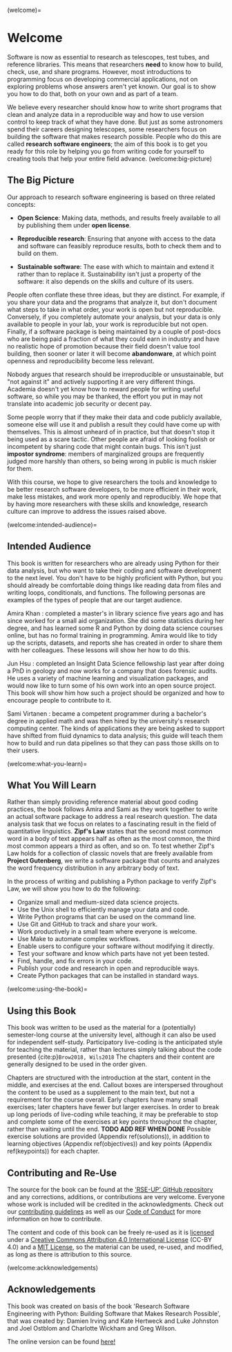 
(welcome)=
# Welcome 

Software is now as essential to research as telescopes, test tubes, and reference libraries.
This means that researchers **need** to know how to build, check, use, and share programs.
However,
most introductions to programming focus on developing commercial applications,
not on exploring problems whose answers aren't yet known.
Our goal is to show you how to do that,
both on your own and as part of a team.

We believe every researcher should know
how to write short programs that clean and analyze data in a reproducible way
and how to use version control to keep track of what they have done.
But just as some astronomers spend their careers designing telescopes,
some researchers focus on building the software that makes research possible.
People who do this are called **research software engineers**;
the aim of this book is to get you ready for this role by helping you go from
writing code for yourself to creating tools that help your entire field advance.
(welcome:big-picture)
## The Big Picture

Our approach to research software engineering is based on three related concepts:

-   **Open Science**: Making data, methods, and results
    freely available to all by publishing them under **open license**.

-   **Reproducible research**: Ensuring that anyone
    with access to the data and software can feasibly reproduce results, both to
    check them and to build on them. 

-   **Sustainable software**: The ease with which to
    maintain and extend it rather than to replace it. Sustainability isn't
    just a property of the software: it also depends on the skills and culture
    of its users.

People often conflate these three ideas, but they are distinct.
For example, if you share your data and the programs that analyze it,
but don't document what steps to take in what order, your work is open but not reproducible. 
Conversely, if you completely automate your analysis, but your data is only available to people in your lab, your work is reproducible but not open.
Finally, if a software package is being maintained by a couple of post-docs
who are being paid a fraction of what they could earn in industry
and have no realistic hope of promotion because their field doesn't value tool building, then sooner or later it will become **abandonware**,
at which point openness and reproducibility become less relevant.

Nobody argues that research should be irreproducible or unsustainable,
but "not against it" and actively supporting it are very different things.
Academia doesn't yet know how to reward people for writing useful software,
so while you may be thanked, the effort you put in may not translate into academic job security or decent pay.

Some people worry that if they make their data and code publicly available,
someone else will use it and publish a result they could have come up with themselves.
This is almost unheard of in practice, but that doesn't stop it being used as a scare tactic. 
Other people are afraid of looking foolish or incompetent by sharing code that might contain bugs.
This isn't just **impostor syndrome**:
members of marginalized groups are frequently judged more harshly than others,
so being wrong in public is much riskier for them.

With this course, we hope to give researchers the tools and knowledge to be
better research software developers, to be more efficient in their work, make
less mistakes, and work more openly and reproducibly.
We hope that by having more researchers with these skills and knowledge,
research culture can improve to address the issues raised above.

(welcome:intended-audience)=
## Intended Audience 

This book is written for researchers who are already using Python for their data analysis, but who want to take their coding and software development to the next level. You don't have to be highly proficient with Python,
but you should already be comfortable doing things like reading data from files
and writing loops, conditionals, and functions.
The following personas are examples of the types of people that are our target audience.

Amira Khan
:   completed a master's in library science five years ago
    and has since worked for a small aid organization.
    She did some statistics during her degree,
    and has learned some R and Python by doing data science courses online,
    but has no formal training in programming.
    Amira would like to tidy up the scripts, datasets, and reports she has created
    in order to share them with her colleagues.
    These lessons will show her how to do this.

Jun Hsu
:   completed an Insight Data Science fellowship last year after doing a PhD in geology
    and now works for a company that does forensic audits.
    He uses a variety of machine learning and visualization packages,
    and would now like to turn some of his own work into an open source project.
    This book will show him how such a project should be organized
    and how to encourage people to contribute to it.

Sami Virtanen
:   became a competent programmer during a bachelor's degree in applied math
    and was then hired by the university's research computing center.
    The kinds of applications they are being asked to support
    have shifted from fluid dynamics to data analysis;
    this guide will teach them how to build and run data pipelines
    so that they can pass those skills on to their users.
    
(welcome:what-you-learn)=
## What You Will Learn

Rather than simply providing reference material about good coding practices,
the book follows Amira and Sami as they work together to write an actual software package
to address a real research question.
The data analysis task that we focus on
relates to a fascinating result in the field of quantitative linguistics.
**Zipf's Law** states that the second most common word in a body of text
appears half as often as the most common,
the third most common appears a third as often, and so on.
To test whether Zipf's Law holds for a collection of classic novels
that are freely available from **Project Gutenberg**,
we write a software package that counts and analyzes the word frequency distribution
in any arbitrary body of text.

In the process of writing and publishing a Python package to verify Zipf's Law,
we will show you how to do the following:

-   Organize small and medium-sized data science projects.
-   Use the Unix shell to efficiently manage your data and code.
-   Write Python programs that can be used on the command line.
-   Use Git and GitHub to track and share your work.
-   Work productively in a small team where everyone is welcome.
-   Use Make to automate complex workflows.
-   Enable users to configure your software without modifying it directly.
-   Test your software and know which parts have not yet been tested.
-   Find, handle, and fix errors in your code.
-   Publish your code and research in open and reproducible ways.
-   Create Python packages that can be installed in standard ways.

(welcome:using-the-book)=
## Using this Book

This book was written to be used as the material for a (potentially) semester-long
course at the university level,
although it can also be used for independent self-study.
Participatory live-coding is the anticipated style for teaching the material,
rather than lectures simply talking about the code presented {cite:p}`Brow2018, Wils2018`
The chapters and their content are generally designed to be used in the order
given.

Chapters are structured with the introduction at the start, content in the middle,
and exercises at the end. Callout boxes are interspersed throughout the content
to be used as a supplement to the main text,
but not a requirement for the course overall.
Early chapters have many small exercises;
later chapters have fewer but larger exercises.
In order to break up long periods of live-coding while teaching,
it may be preferable to stop and complete some of the exercises
at key points throughout the chapter,
rather than waiting until the end. 
**TODO ADD REF WHEN DONE**
Possible exercise solutions are provided (Appendix ref(solutions)),
in addition to learning objectives (Appendix ref(objectives)) 
and key points (Appendix ref(keypoints)) for each chapter. 


## Contributing and Re-Use

The source for the book can be found at the ['RSE-UP' GitHub repository](https://software-engineering-group-up.github.io/RSE-UP) and
any corrections, additions, or contributions are very welcome.
Everyone whose work is included will be credited in the acknowledgments.
Check out our
[contributing guidelines](https://github.com/Software-Engineering-Group-UP/RSE-UP/blob/main/CONTRIBUTION.md)
as well as our
[Code of Conduct](https://github.com/Software-Engineering-Group-UP/RSE-UP/blob/main/CODE_OF_CONDUCT.md)
for more information on how to contribute.

The content and code of this book can be freely re-used as it is
[licensed](https://github.com/Software-Engineering-Group-UP/RSE-UP/blob/main/LICENSE.md)
under a 
[Creative Commons Attribution 4.0 International License](https://creativecommons.org/licenses/by/4.0/)
(CC-BY 4.0)
and a
[MIT License](https://github.com/Software-Engineering-Group-UP/RSE-UP/blob/main/LICENSE-MIT.md),
so the material can be used, re-used, and modified, 
as long as there is attribution to this source.

(welcome:ackknowledgements)
## Acknowledgements

This book was created on basis of the book 'Research Software Engineering with Python: Building Software that Makes Research Possible', that was created by: 
Damien Irving and Kate Hertweck and Luke Johnston and Joel Ostblom and Charlotte Wickham and Greg Wilson. 

The online version can be found [here!](https://merely-useful.tech/py-rse/)

